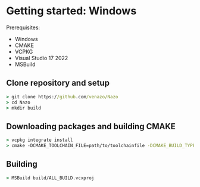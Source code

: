 # Getting started: Windows

Prerequisites:
- Windows
- CMAKE
- VCPKG
- Visual Studio 17 2022
- MSBuild

## Clone repository and setup
```cmd
> git clone https://github.com/venazo/Nazo
> cd Nazo
> mkdir build
```

## Downloading packages and building CMAKE
```cmd
> vcpkg integrate install
> cmake -DCMAKE_TOOLCHAIN_FILE=path/to/toolchainfile -DCMAKE_BUILD_TYPE=Debug -B"Build" -G"Visual Studio 17 2022"
```

## Building
```cmd
> MSBuild build/ALL_BUILD.vcxproj
```
